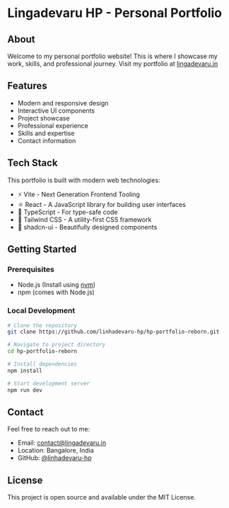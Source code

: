 # Lingadevaru HP - Personal Portfolio

## About
Welcome to my personal portfolio website! This is where I showcase my work, skills, and professional journey. Visit my portfolio at [lingadevaru.in](https://lingadevaru.in)

## Features
- Modern and responsive design
- Interactive UI components
- Project showcase
- Professional experience
- Skills and expertise
- Contact information

## Tech Stack
This portfolio is built with modern web technologies:
- ⚡️ Vite - Next Generation Frontend Tooling
- ⚛️ React - A JavaScript library for building user interfaces
- 📝 TypeScript - For type-safe code
- 🎨 Tailwind CSS - A utility-first CSS framework
- 🎯 shadcn-ui - Beautifully designed components

## Getting Started

### Prerequisites
- Node.js (Install using [nvm](https://github.com/nvm-sh/nvm#installing-and-updating))
- npm (comes with Node.js)

### Local Development
```sh
# Clone the repository
git clone https://github.com/linhadevaru-hp/hp-portfolio-reborn.git

# Navigate to project directory
cd hp-portfolio-reborn

# Install dependencies
npm install

# Start development server
npm run dev
```

## Contact
Feel free to reach out to me:
- Email: contact@lingadevaru.in
- Location: Bangalore, India
- GitHub: [@linhadevaru-hp](https://github.com/linhadevaru-hp)

## License
This project is open source and available under the MIT License.
